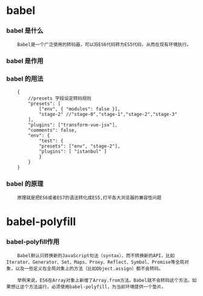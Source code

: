 # babel

### babel 是什么

```
    Babel是一个广泛使用的转码器，可以将ES6代码转为ES5代码，从而在现有环境执行。
```

### babel 是作用

### babel 的用法

```JS
    {
        //presets 字段设定转码规则   
        "presets": [
            ["env", { "modules": false }],
            "stage-2" //"stage-0","stage-1","stage-2","stage-3"
        ],
        "plugins": ["transform-vue-jsx"],
        "comments": false,
        "env": {
            "test": {
            "presets": ["env", "stage-2"],
            "plugins": [ "istanbul" ]
            }
        }
    }
```

### babel 的原理
``` JS
    原理就是把ES6或者ES7的语法转化成ES5,打平各大浏览器的兼容性问题
```



# babel-polyfill

### babel-polyfill作用

```JS
    Babel默认只转换新的JavaScript句法（syntax），而不转换新的API，比如Iterator、Generator、Set、Maps、Proxy、Reflect、Symbol、Promise等全局对象，以及一些定义在全局对象上的方法（比如Object.assign）都不会转码。

    举例来说，ES6在Array对象上新增了Array.from方法。Babel就不会转码这个方法。如果想让这个方法运行，必须使用babel-polyfill，为当前环境提供一个垫片。
```